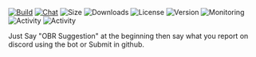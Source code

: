 [![Build](https://github.com/Jrgamer4u/OBR/actions/workflows/codeql-analysis.yml/badge.svg)](https://github.com/Jrgamer4u/OBR/actions/workflows/codeql-analysis.yml)
[![Chat](https://img.shields.io/discord/870522416600846376)](https://discord.gg/QceWFg63wQ)
![Size](https://img.shields.io/github/repo-size/Jrgamer4u/OBR)
![Downloads](https://img.shields.io/github/downloads/Jrgamer4u/OBR/total)
![License](https://img.shields.io/github/license/Jrgamer4u/OBR)
![Version](https://img.shields.io/github/package-json/v/Jrgamer4u/OBR)
![Monitoring](https://img.shields.io/uptimerobot/status/m788836527-a20f9d44af9fa0fc71b0ef0b)
![Activity](https://img.shields.io/github/commit-activity/m/Jrgamer4u/OBR)
![Activity](https://img.shields.io/github/release-date/Jrgamer4u/OBR)

Just Say "OBR Suggestion" at the beginning then say what you report on discord using the bot or Submit in github.
